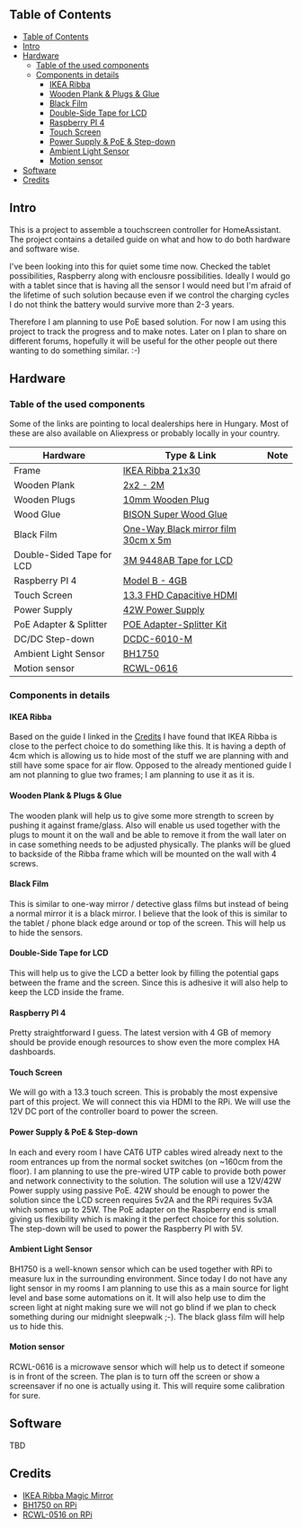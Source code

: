 ## Table of Contents
- [Table of Contents](#table-of-contents)
- [Intro](#intro)
- [Hardware](#hardware)
  - [Table of the used components](#table-of-the-used-components)
  - [Components in details](#components-in-details)
    - [IKEA Ribba](#ikea-ribba)
    - [Wooden Plank & Plugs & Glue](#wooden-plank--plugs--glue)
    - [Black Film](#black-film)
    - [Double-Side Tape for LCD](#double-side-tape-for-lcd)
    - [Raspberry PI 4](#raspberry-pi-4)
    - [Touch Screen](#touch-screen)
    - [Power Supply & PoE & Step-down](#power-supply--poe--step-down)
    - [Ambient Light Sensor](#ambient-light-sensor)
    - [Motion sensor](#motion-sensor)
- [Software](#software)
- [Credits](#credits)

## Intro
This is a project to assemble a touchscreen controller for HomeAssistant. The project contains a detailed guide on what and how to do both hardware and software wise.

I've been looking into this for quiet some time now. Checked the tablet possibilities, Raspberry along with enclousre possibilities. Ideally I would go with a tablet since that is having all the sensor I would need but I'm afraid of the lifetime of such solution because even if we control the charging cycles I do not think the battery would survive more than 2-3 years.

Therefore I am planning to use PoE based solution. For now I am using this project to track the progress and to make notes. Later on I plan to share on different forums, hopefully it will be useful for the other people out there wanting to do something similar. :-)

## Hardware
### Table of the used components
Some of the links are pointing to local dealerships here in Hungary. Most of these are also available on Aliexpress or probably locally in your country.

| Hardware                  | Type & Link                                                                                                                    | Note |
| ------------------------- | ------------------------------------------------------------------------------------------------------------------------------ | ---- |
| Frame                     | [IKEA Ribba 21x30](https://www.ikea.com/hu/hu/p/ribba-kepkeret-fekete-60378396/)                                               |      |
| Wooden Plank              | [2x2 - 2M](https://www.abarkacs.hu/gyalult-borovi-fenyo-lec-2m-2x2cm)                                                          |      |
| Wooden Plugs              | [10mm Wooden Plug](https://www.obi.hu/fatiplik/lux-fatipli-10-mm-es-30-db/p/5012000)                                           |      |
| Wood Glue                 | [BISON  Super Wood Glue](https://www.obi.hu/ragasztok/bison-faragaszto-szuper-eros-vizallo-kuel-es-belteri-250-g-d3/p/2913697) |      |
| Black Film                | [One-Way Black mirror film 30cm x 5m](https://tinyurl.com/y7wb6qa8)                                                            |      |
| Double-Sided Tape for LCD | [3M 9448AB Tape for LCD](https://tinyurl.com/ya6henge)                                                                         |      |
| Raspberry PI 4            | [Model B - 4GB](https://www.rpibolt.hu/raspberry-pi-4-model-b-4gb)                                                             |      |
| Touch Screen              | [13.3 FHD Capacitive HDMI](https://tinyurl.com/yc465daz)                                                                       |      |
| Power Supply              | [42W Power Supply](https://www.anrodiszlec.hu/product_info.php/products_id/13212)                                              |      |
| PoE Adapter & Splitter    | [POE Adapter-Splitter Kit](https://tinyurl.com/y9e6pmqu)                                                                       |      |
| DC/DC Step-down           | [DCDC-6010-M](https://www.hestore.hu/prod_10038452.html)                                                                       |      |
| Ambient Light Sensor      | [BH1750](https://www.hestore.hu/prod_10038183.html)                                                                            |      |
| Motion sensor             | [RCWL-0616](https://www.hestore.hu/prod_10038178.html)                                                                         |      |

### Components in details
#### IKEA Ribba
Based on the guide I linked in the [Credits](#credits) I have found that IKEA Ribba is close to the perfect choice to do something like this. It is having a depth of 4cm which is allowing us to hide most of the stuff we are planning with and still have some space for air flow. Opposed to the already mentioned guide I am not planning to glue two frames; I am planning to use it as it is.

#### Wooden Plank & Plugs & Glue
The wooden plank will help us to give some more strength to screen by pushing it against frame/glass. Also will enable us used together with the plugs to mount it on the wall and be able to remove it from the wall later on in case something needs to be adjusted physically. The planks will be glued to backside of the Ribba frame which will be mounted on the wall with 4 screws.

#### Black Film
This is similar to one-way mirror / detective glass films but instead of being a normal mirror it is a black mirror. I believe that the look of this is similar to the tablet / phone black edge around or top of the screen. This will help us to hide the sensors.

#### Double-Side Tape for LCD
This will help us to give the LCD a better look by filling the potential gaps between the frame and the screen. Since this is adhesive it will also help to keep the LCD inside the frame.

#### Raspberry PI 4
Pretty straightforward I guess. The latest version with 4 GB of memory should be provide enough resources to show even the more complex HA dashboards.

#### Touch Screen
We will go with a 13.3 touch screen. This is probably the most expensive part of this project. We will connect this via HDMI to the RPi. We will use the 12V DC port of the controller board to power the screen.

#### Power Supply & PoE & Step-down
In each and every room I have CAT6 UTP cables wired already next to the room entrances up from the normal socket switches (on ~160cm from the floor). I am planning to use the pre-wired UTP cable to provide both power and network connectivity to the solution. The solution will use a 12V/42W Power supply using passive PoE. 42W should be enough to power the solution since the LCD screen requires 5v2A and the RPi requires 5v3A which somes up to 25W. The PoE adapter on the Raspberry end is small giving us flexibility which is making it the perfect choice for this solution. The step-down will be used to power the Raspberry PI with 5V.

#### Ambient Light Sensor
BH1750 is a well-known sensor which can be used together with RPi to measure lux in the surrounding environment. Since today I do not have any light sensor in my rooms I am planning to use this as a main source for light level and base some automations on it. It will also help use to dim the screen light at night making sure we will not go blind if we plan to check something during our midnight sleepwalk ;-). The black glass film will help us to hide this.

#### Motion sensor
RCWL-0616 is a microwave sensor which will help us to detect if someone is in front of the screen. The plan is to turn off the screen or show a screensaver if no one is actually using it. This will require some calibration for sure.


## Software
TBD

## Credits
- [IKEA Ribba Magic Mirror](https://forum.magicmirror.builders/topic/3041/22-display-40cmx50cm-ikea-frame-pir-sensor?lang=en-US&page=1)
- [BH1750 on RPi](https://www.raspberrypi-spy.co.uk/2015/03/bh1750fvi-i2c-digital-light-intensity-sensor/)
- [RCWL-0516 on RPi](https://www.electromaker.io/tutorial/blog/using-a-doppler-radar-sensor-with-the-raspberry-pi-12)
